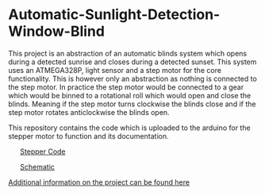 # Automatic-Sunlight-Detection-Window-Blind
This project is an abstraction of an automatic blinds system which opens during a detected sunrise and closes during a detected sunset. This system uses an ATMEGA328P, light sensor and a step motor for the core functionality. This is however only an abstraction as nothing is connected to the step motor. In practice the step motor would be connected to a gear which would be binned to a rotational roll which would open and close the blinds. Meaning if the step motor turns clockwise the blinds close and if the step motor rotates anticlockwise the blinds open.

This repository contains the code which is uploaded to the arduino for the stepper motor to function and its documentation.
<ul><a href="https://github.com/nahme6/Automatic-Sunlight-Detection-Window-Blind/blob/main/CAB202%20Assignment.pdf"><p>Stepper Code<p></a></ul>
<ul><a href="https://github.com/nahme6/Automatic-Sunlight-Detection-Window-Blind/blob/main/Untitled%20Sketch_schem.png"><p>Schematic<p></a></ul>


<a href="https://github.com/nahme6/Automatic-Sunlight-Detection-Window-Blind/blob/main/CAB202%20Assignment.pdf"><p>Additional information on the project can be found here<p></a>


